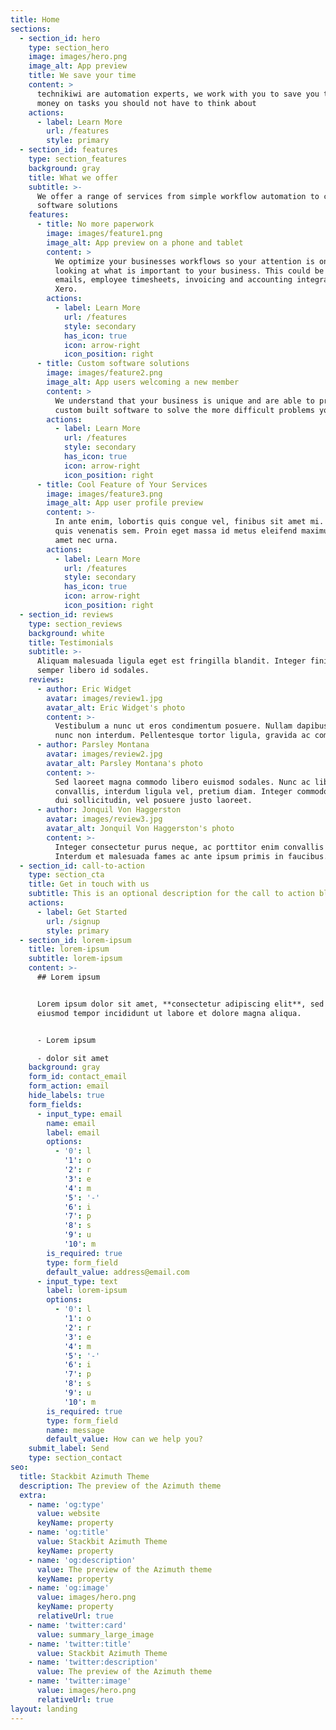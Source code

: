 ```yaml
---
title: Home
sections:
  - section_id: hero
    type: section_hero
    image: images/hero.png
    image_alt: App preview
    title: We save your time
    content: >
      technikiwi are automation experts, we work with you to save you time and
      money on tasks you should not have to think about
    actions:
      - label: Learn More
        url: /features
        style: primary
  - section_id: features
    type: section_features
    background: gray
    title: What we offer
    subtitle: >-
      We offer a range of services from simple workflow automation to custom
      software solutions
    features:
      - title: No more paperwork
        image: images/feature1.png
        image_alt: App preview on a phone and tablet
        content: >
          We optimize your businesses workflows so your attention is only spent
          looking at what is important to your business. This could be include
          emails, employee timesheets, invoicing and accounting integration like
          Xero.
        actions:
          - label: Learn More
            url: /features
            style: secondary
            has_icon: true
            icon: arrow-right
            icon_position: right
      - title: Custom software solutions
        image: images/feature2.png
        image_alt: App users welcoming a new member
        content: >
          We understand that your business is unique and are able to provide
          custom built software to solve the more difficult problems you face
        actions:
          - label: Learn More
            url: /features
            style: secondary
            has_icon: true
            icon: arrow-right
            icon_position: right
      - title: Cool Feature of Your Services
        image: images/feature3.png
        image_alt: App user profile preview
        content: >-
          In ante enim, lobortis quis congue vel, finibus sit amet mi. Aenean
          quis venenatis sem. Proin eget massa id metus eleifend maximus sit
          amet nec urna.
        actions:
          - label: Learn More
            url: /features
            style: secondary
            has_icon: true
            icon: arrow-right
            icon_position: right
  - section_id: reviews
    type: section_reviews
    background: white
    title: Testimonials
    subtitle: >-
      Aliquam malesuada ligula eget est fringilla blandit. Integer finibus
      semper libero id sodales.
    reviews:
      - author: Eric Widget
        avatar: images/review1.jpg
        avatar_alt: Eric Widget's photo
        content: >-
          Vestibulum a nunc ut eros condimentum posuere. Nullam dapibus quis
          nunc non interdum. Pellentesque tortor ligula, gravida ac commodo eu.
      - author: Parsley Montana
        avatar: images/review2.jpg
        avatar_alt: Parsley Montana's photo
        content: >-
          Sed laoreet magna commodo libero euismod sodales. Nunc ac libero
          convallis, interdum ligula vel, pretium diam. Integer commodo sem at
          dui sollicitudin, vel posuere justo laoreet.
      - author: Jonquil Von Haggerston
        avatar: images/review3.jpg
        avatar_alt: Jonquil Von Haggerston's photo
        content: >-
          Integer consectetur purus neque, ac porttitor enim convallis vitae.
          Interdum et malesuada fames ac ante ipsum primis in faucibus.
  - section_id: call-to-action
    type: section_cta
    title: Get in touch with us
    subtitle: This is an optional description for the call to action block.
    actions:
      - label: Get Started
        url: /signup
        style: primary
  - section_id: lorem-ipsum
    title: lorem-ipsum
    subtitle: lorem-ipsum
    content: >-
      ## Lorem ipsum


      Lorem ipsum dolor sit amet, **consectetur adipiscing elit**, sed do
      eiusmod tempor incididunt ut labore et dolore magna aliqua.


      - Lorem ipsum

      - dolor sit amet
    background: gray
    form_id: contact_email
    form_action: email
    hide_labels: true
    form_fields:
      - input_type: email
        name: email
        label: email
        options:
          - '0': l
            '1': o
            '2': r
            '3': e
            '4': m
            '5': '-'
            '6': i
            '7': p
            '8': s
            '9': u
            '10': m
        is_required: true
        type: form_field
        default_value: address@email.com
      - input_type: text
        label: lorem-ipsum
        options:
          - '0': l
            '1': o
            '2': r
            '3': e
            '4': m
            '5': '-'
            '6': i
            '7': p
            '8': s
            '9': u
            '10': m
        is_required: true
        type: form_field
        name: message
        default_value: How can we help you?
    submit_label: Send
    type: section_contact
seo:
  title: Stackbit Azimuth Theme
  description: The preview of the Azimuth theme
  extra:
    - name: 'og:type'
      value: website
      keyName: property
    - name: 'og:title'
      value: Stackbit Azimuth Theme
      keyName: property
    - name: 'og:description'
      value: The preview of the Azimuth theme
      keyName: property
    - name: 'og:image'
      value: images/hero.png
      keyName: property
      relativeUrl: true
    - name: 'twitter:card'
      value: summary_large_image
    - name: 'twitter:title'
      value: Stackbit Azimuth Theme
    - name: 'twitter:description'
      value: The preview of the Azimuth theme
    - name: 'twitter:image'
      value: images/hero.png
      relativeUrl: true
layout: landing
---
```


